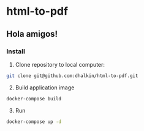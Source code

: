 # html-to-pdf

## Hola amigos!

### Install

1. Clone repository to local computer:

```bash
git clone git@github.com:dhalkin/html-to-pdf.git
```

2. Build application image

``` bash
docker-compose build
```

3. Run

```bash
docker-compose up -d
```